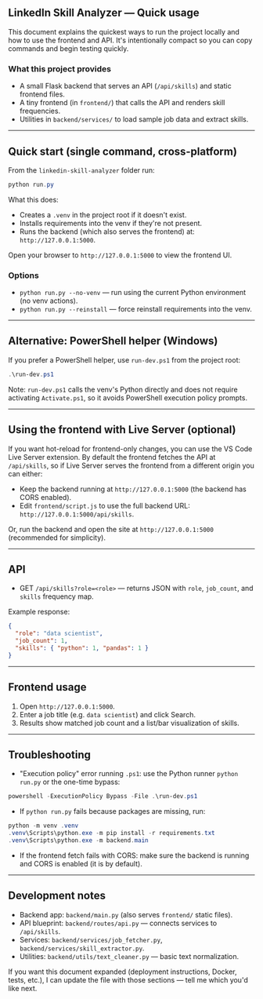 ## LinkedIn Skill Analyzer — Quick usage

This document explains the quickest ways to run the project locally and how
to use the frontend and API. It's intentionally compact so you can copy
commands and begin testing quickly.

### What this project provides
- A small Flask backend that serves an API (`/api/skills`) and static frontend files.
- A tiny frontend (in `frontend/`) that calls the API and renders skill frequencies.
- Utilities in `backend/services/` to load sample job data and extract skills.

---

## Quick start (single command, cross-platform)
From the `linkedin-skill-analyzer` folder run:

```powershell
python run.py
```

What this does:
- Creates a `.venv` in the project root if it doesn't exist.
- Installs requirements into the venv if they're not present.
- Runs the backend (which also serves the frontend) at: `http://127.0.0.1:5000`.

Open your browser to `http://127.0.0.1:5000` to view the frontend UI.

### Options
- `python run.py --no-venv` — run using the current Python environment (no venv actions).
- `python run.py --reinstall` — force reinstall requirements into the venv.

---

## Alternative: PowerShell helper (Windows)
If you prefer a PowerShell helper, use `run-dev.ps1` from the project root:

```powershell
.\run-dev.ps1
```

Note: `run-dev.ps1` calls the venv's Python directly and does not require activating
`Activate.ps1`, so it avoids PowerShell execution policy prompts.

---

## Using the frontend with Live Server (optional)
If you want hot-reload for frontend-only changes, you can use the VS Code Live Server
extension. By default the frontend fetches the API at `/api/skills`, so if Live Server
serves the frontend from a different origin you can either:

- Keep the backend running at `http://127.0.0.1:5000` (the backend has CORS enabled).
- Edit `frontend/script.js` to use the full backend URL: `http://127.0.0.1:5000/api/skills`.

Or, run the backend and open the site at `http://127.0.0.1:5000` (recommended for simplicity).

---

## API
- GET `/api/skills?role=<role>` — returns JSON with `role`, `job_count`, and `skills` frequency map.

Example response:

```json
{
  "role": "data scientist",
  "job_count": 1,
  "skills": { "python": 1, "pandas": 1 }
}
```

---

## Frontend usage
1. Open `http://127.0.0.1:5000`.
2. Enter a job title (e.g. `data scientist`) and click Search.
3. Results show matched job count and a list/bar visualization of skills.

---

## Troubleshooting
- "Execution policy" error running `.ps1`: use the Python runner `python run.py` or the one-time bypass:

```powershell
powershell -ExecutionPolicy Bypass -File .\run-dev.ps1
```

- If `python run.py` fails because packages are missing, run:

```powershell
python -m venv .venv
.venv\Scripts\python.exe -m pip install -r requirements.txt
.venv\Scripts\python.exe -m backend.main
```

- If the frontend fetch fails with CORS: make sure the backend is running and CORS is enabled (it is by default).

---

## Development notes
- Backend app: `backend/main.py` (also serves `frontend/` static files).
- API blueprint: `backend/routes/api.py` — connects services to `/api/skills`.
- Services: `backend/services/job_fetcher.py`, `backend/services/skill_extractor.py`.
- Utilities: `backend/utils/text_cleaner.py` — basic text normalization.

If you want this document expanded (deployment instructions, Docker, tests, etc.),
I can update the file with those sections — tell me which you'd like next.
